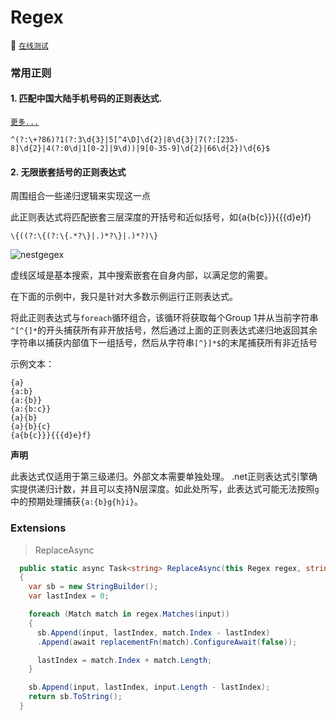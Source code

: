 # Regex

:unicorn: [`在线测试`](https://regex101.com/)

<!-- tabs:start -->

### **常用正则**

#### 1. 匹配中国大陆手机号码的正则表达式.

[`更多...`](https://github.com/VincentSit/ChinaMobilePhoneNumberRegex/blob/master/README-CN.md)

```text
^(?:\+?86)?1(?:3\d{3}|5[^4\D]\d{2}|8\d{3}|7(?:[235-8]\d{2}|4(?:0\d|1[0-2]|9\d))|9[0-35-9]\d{2}|66\d{2})\d{6}$
```

#### 2. 无限嵌套括号的正则表达式

周围组合一些递归逻辑来实现这一点

此正则表达式将匹配嵌套三层深度的开括号和近似括号，如{a{b{c}}}{{{d}e}f}

```text
\{((?:\{(?:\{.*?\}|.)*?\}|.)*?)\}
```

![nestgegex](https://user-images.githubusercontent.com/58240137/117565394-89bf1c00-b0e3-11eb-9ef1-f72ef749ab20.png)

虚线区域是基本搜索，其中搜索嵌套在自身内部，以满足您的需要。

在下面的示例中，我只是针对大多数示例运行正则表达式。

将此正则表达式与`foreach`循环组合，该循环将获取每个Group 1并从当前字符串`^[^{]*`的开头捕获所有非开放括号，然后通过上面的正则表达式递归地返回其余字符串以捕获内部值下一组括号，然后从字符串`[^}]*$`的末尾捕获所有非近括号

示例文本：

```text
{a}
{a:b}
{a:{b}}
{a:{b:c}}
{a}{b}
{a}{b}{c}
{a{b{c}}}{{{d}e}f}
```
**声明**

此表达式仅适用于第三级递归。外部文本需要单独处理。 .net正则表达式引擎确实提供递归计数，并且可以支持N层深度。如此处所写，此表达式可能无法按照`g`中的预期处理捕获`{a:{b}g{h}i}`。


### **Extensions**

> ReplaceAsync

```csharp
  public static async Task<string> ReplaceAsync(this Regex regex, string input, Func<Match, Task<string>> replacementFn)
  {
    var sb = new StringBuilder();
    var lastIndex = 0;

    foreach (Match match in regex.Matches(input))
    {
      sb.Append(input, lastIndex, match.Index - lastIndex)
      .Append(await replacementFn(match).ConfigureAwait(false));

      lastIndex = match.Index + match.Length;
    }

    sb.Append(input, lastIndex, input.Length - lastIndex);
    return sb.ToString();
  }
```

<!-- tabs:end -->

